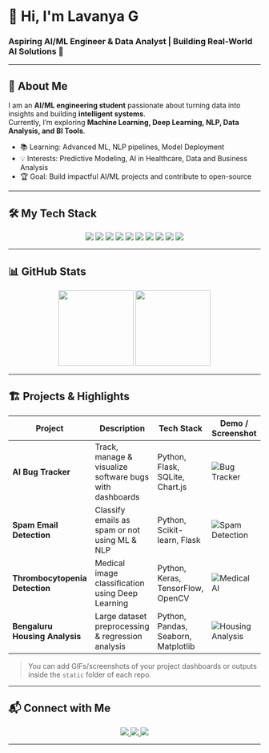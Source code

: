 # 👋 Hi, I'm Lavanya G

### Aspiring AI/ML Engineer & Data Analyst | Building Real-World AI Solutions 🚀

---

## 🌟 About Me
I am an **AI/ML engineering student** passionate about turning data into insights and building **intelligent systems**.  
Currently, I’m exploring **Machine Learning, Deep Learning, NLP, Data Analysis, and BI Tools**.  

- 📚 Learning: Advanced ML, NLP pipelines, Model Deployment  
- 💡 Interests: Predictive Modeling, AI in Healthcare, Data and Business Analysis 
- 🏆 Goal: Build impactful AI/ML projects and contribute to open-source  

---

## 🛠 My Tech Stack

<div align="center">
  <img src="https://img.shields.io/badge/Python-3776AB?style=for-the-badge&logo=python&logoColor=white" />
  <img src="https://img.shields.io/badge/Numpy-013243?style=for-the-badge&logo=numpy&logoColor=white" />
  <img src="https://img.shields.io/badge/Pandas-150458?style=for-the-badge&logo=pandas&logoColor=white" />
  <img src="https://img.shields.io/badge/Scikit--Learn-F7931E?style=for-the-badge&logo=scikitlearn&logoColor=white" />
  <img src="https://img.shields.io/badge/TensorFlow-FF6F00?style=for-the-badge&logo=tensorflow&logoColor=white" />
  <img src="https://img.shields.io/badge/Keras-D00000?style=for-the-badge&logo=keras&logoColor=white" />
  <img src="https://img.shields.io/badge/OpenCV-5C3EE8?style=for-the-badge&logo=opencv&logoColor=white" />
  <img src="https://img.shields.io/badge/SQL-00758F?style=for-the-badge&logo=postgresql&logoColor=white" />
  <img src="https://img.shields.io/badge/Tableau-E97627?style=for-the-badge&logo=tableau&logoColor=white" />
  <img src="https://img.shields.io/badge/Flask-000000?style=for-the-badge&logo=flask&logoColor=white" />
</div>

---

## 📊 GitHub Stats

<div align="center">
  <img height="150" src="https://github-readme-stats.vercel.app/api?username=gongatilavanya2026&show_icons=true&count_private=true&theme=radical" />
  <img height="150" src="https://github-readme-stats.vercel.app/api/top-langs/?username=gongatilavanya2026&layout=compact&theme=radical" />
</div>

---

## 🏗 Projects & Highlights

| Project | Description | Tech Stack | Demo / Screenshot |
|---------|-------------|------------|-----------------|
| **AI Bug Tracker** | Track, manage & visualize software bugs with dashboards | Python, Flask, SQLite, Chart.js | ![Bug Tracker](https://raw.githubusercontent.com/gongatilavanya2026/AI-Bug-Tracker/main/static/dashboard.gif) |
| **Spam Email Detection** | Classify emails as spam or not using ML & NLP | Python, Scikit-learn, Flask | ![Spam Detection](https://raw.githubusercontent.com/gongatilavanya2026/spam_email_detection/main/static/demo.gif) |
| **Thrombocytopenia Detection** | Medical image classification using Deep Learning | Python, Keras, TensorFlow, OpenCV | ![Medical AI](https://raw.githubusercontent.com/gongatilavanya2026/thrombocytopenia-detection/main/static/demo.gif) |
| **Bengaluru Housing Analysis** | Large dataset preprocessing & regression analysis | Python, Pandas, Seaborn, Matplotlib | ![Housing Analysis](https://raw.githubusercontent.com/gongatilavanya2026/bengaluru-housing/main/static/plot.png) |

> You can add GIFs/screenshots of your project dashboards or outputs inside the `static` folder of each repo.

---

## 📬 Connect with Me

<div align="center">
  <a href="https://www.linkedin.com/in/lavag/" target="_blank">
    <img src="https://img.shields.io/badge/LinkedIn-0A66C2?style=for-the-badge&logo=linkedin&logoColor=white" />
  </a>
  <a href="mailto:lava@example.com">
    <img src="https://img.shields.io/badge/Gmail-D14836?style=for-the-badge&logo=gmail&logoColor=white" />
  </a>
  <a href="https://github.com/gongatilavanya2026" target="_blank">
    <img src="https://img.shields.io/badge/GitHub-181717?style=for-the-badge&logo=github&logoColor=white" />
  </a>
</div>

---
 


